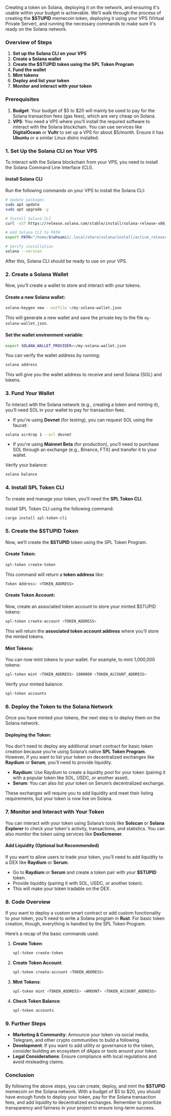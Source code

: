 Creating a token on Solana, deploying it on the network, and ensuring it's usable within your budget is achievable. We’ll walk through the process of creating the **$STUPID** memecoin token, deploying it using your VPS (Virtual Private Server), and running the necessary commands to make sure it's ready on the Solana network.

### **Overview of Steps**
1. **Set up the Solana CLI on your VPS**
2. **Create a Solana wallet**
3. **Create the $STUPID token using the SPL Token Program**
4. **Fund the wallet**
5. **Mint tokens**
6. **Deploy and list your token**
7. **Monitor and interact with your token**

### **Prerequisites**
1. **Budget**: Your budget of $5 to $20 will mainly be used to pay for the Solana transaction fees (gas fees), which are very cheap on Solana.
2. **VPS**: You need a VPS where you’ll install the required software to interact with the Solana blockchain. You can use services like **DigitalOcean** or **Vultr** to set up a VPS for about $5/month. Ensure it has **Ubuntu** or a similar Linux distro installed.

### **1. Set Up the Solana CLI on Your VPS**
To interact with the Solana blockchain from your VPS, you need to install the Solana Command Line Interface (CLI).

#### **Install Solana CLI**
Run the following commands on your VPS to install the Solana CLI:

```bash
# Update packages
sudo apt update
sudo apt upgrade -y

# Install Solana CLI
curl -sSf https://release.solana.com/stable/install/solana-release-x86_64-unknown-linux-gnu.tar.bz2 | sh

# Add Solana CLI to PATH
export PATH="/home/$(whoami)/.local/share/solana/install/active_release/bin:$PATH"

# Verify installation
solana --version
```

After this, Solana CLI should be ready to use on your VPS.

### **2. Create a Solana Wallet**
Now, you’ll create a wallet to store and interact with your tokens.

#### **Create a new Solana wallet**:
```bash
solana-keygen new --outfile ~/my-solana-wallet.json
```

This will generate a new wallet and save the private key to the file `my-solana-wallet.json`.

#### **Set the wallet environment variable**:
```bash
export SOLANA_WALLET_PROVIDER=~/my-solana-wallet.json
```

You can verify the wallet address by running:
```bash
solana address
```

This will give you the wallet address to receive and send Solana (SOL) and tokens.

### **3. Fund Your Wallet**
To interact with the Solana network (e.g., creating a token and minting it), you’ll need SOL in your wallet to pay for transaction fees.

- If you're using **Devnet** (for testing), you can request SOL using the faucet:
  
```bash
solana airdrop 1 --url devnet
```

- If you're using **Mainnet Beta** (for production), you’ll need to purchase SOL through an exchange (e.g., Binance, FTX) and transfer it to your wallet.

Verify your balance:
```bash
solana balance
```

### **4. Install SPL Token CLI**
To create and manage your token, you’ll need the **SPL Token CLI**.

Install SPL Token CLI using the following command:
```bash
cargo install spl-token-cli
```

### **5. Create the $STUPID Token**
Now, we’ll create the **$STUPID** token using the SPL Token Program.

#### **Create Token:**
```bash
spl-token create-token
```

This command will return a **token address** like:
```
Token Address: <TOKEN_ADDRESS>
```

#### **Create Token Account**:
Now, create an associated token account to store your minted $STUPID tokens:

```bash
spl-token create-account <TOKEN_ADDRESS>
```

This will return the **associated token account address** where you’ll store the minted tokens.

#### **Mint Tokens**:
You can now mint tokens to your wallet. For example, to mint 1,000,000 tokens:

```bash
spl-token mint <TOKEN_ADDRESS> 1000000 <TOKEN_ACCOUNT_ADDRESS>
```

Verify your minted balance:
```bash
spl-token accounts
```

### **6. Deploy the Token to the Solana Network**
Once you have minted your tokens, the next step is to deploy them on the Solana network.

#### **Deploying the Token:**
You don’t need to deploy any additional smart contract for basic token creation because you’re using Solana’s native **SPL Token Program**. However, if you want to list your token on decentralized exchanges like **Raydium** or **Serum**, you'll need to provide liquidity.

- **Raydium**: Use Raydium to create a liquidity pool for your token (pairing it with a popular token like SOL, USDC, or another asset).
- **Serum**: You can also list your token on Serum’s decentralized exchange.

These exchanges will require you to add liquidity and meet their listing requirements, but your token is now live on Solana.

### **7. Monitor and Interact with Your Token**
You can interact with your token using Solana’s tools like **Solscan** or **Solana Explorer** to check your token's activity, transactions, and statistics. You can also monitor the token using services like **DexScreener**.

#### **Add Liquidity (Optional but Recommended)**
If you want to allow users to trade your token, you’ll need to add liquidity to a DEX like **Raydium** or **Serum**.

- Go to **Raydium** or **Serum** and create a token pair with your **$STUPID** token.
- Provide liquidity (pairing it with SOL, USDC, or another token).
- This will make your token tradable on the DEX.

### **8. Code Overview**
If you want to deploy a custom smart contract or add custom functionality to your token, you’ll need to write a Solana program in **Rust**. For basic token creation, though, everything is handled by the SPL Token Program.

Here’s a recap of the basic commands used:

1. **Create Token**:
   ```bash
   spl-token create-token
   ```

2. **Create Token Account**:
   ```bash
   spl-token create-account <TOKEN_ADDRESS>
   ```

3. **Mint Tokens**:
   ```bash
   spl-token mint <TOKEN_ADDRESS> <AMOUNT> <TOKEN_ACCOUNT_ADDRESS>
   ```

4. **Check Token Balance**:
   ```bash
   spl-token accounts
   ```

### **9. Further Steps**

- **Marketing & Community**: Announce your token via social media, Telegram, and other crypto communities to build a following.
- **Development**: If you want to add utility or governance to the token, consider building an ecosystem of dApps or tools around your token.
- **Legal Considerations**: Ensure compliance with local regulations and avoid misleading claims.

### **Conclusion**
By following the above steps, you can create, deploy, and mint the **$STUPID** memecoin on the Solana network. With a budget of $5 to $20, you should have enough funds to deploy your token, pay for the Solana transaction fees, and add liquidity to decentralized exchanges. Remember to prioritize transparency and fairness in your project to ensure long-term success.

